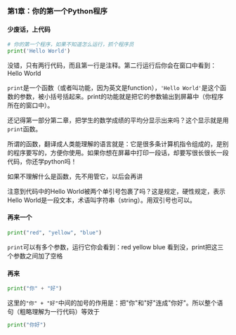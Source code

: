 ### 第1章：你的第一个Python程序

#### 少废话，上代码

```python
# 你的第一个程序，如果不知道怎么运行，抓个程序员
print('Hello World')
```

没错，只有两行代码，而且第一行是注释。第二行运行后你会在窗口中看到：Hello World

`print`是一个函数（或者叫功能，因为英文是function），`'Hello World'`是这个函数的参数，被小括号括起来。print的功能就是把它的参数输出到屏幕中（你程序所在的窗口中）。

还记得第一部分第二章，把学生的数学成绩的平均分显示出来吗？这个显示就是用`print`函数。

所谓的函数，翻译成人类能理解的语言就是：它是很多条计算机指令组成的，是别的程序要写的，方便你使用。如果你想在屏幕中打印一段话，却要写很长很长一段代码，你还学python吗！

如果不理解什么是函数，先不用管它，以后会再讲


注意到代码中的Hello World被两个单引号包裹了吗？这是规定，硬性规定，表示Hello World是一段文本，术语叫字符串（string）。用双引号也可以。

#### 再来一个
```python
print("red", "yellow", "blue")
```

`print`可以有多个参数，运行它你会看到：red yellow blue 看到没，print把这三个参数之间加了空格

#### 再来
```python
print("你" + "好")
```
这里的`"你" + "好"`中间的加号的作用是：把"你"和"好"连成"你好"。所以整个语句（粗略理解为一行代码）等效于

```python
print("你好")
```